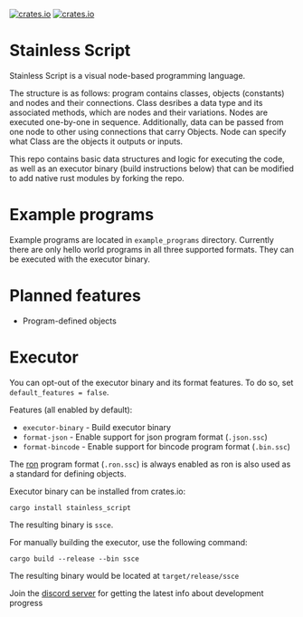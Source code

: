 [![crates.io](https://img.shields.io/crates/v/stainless_script?style=flat)](https://crates.io/crates/stainless_script) [![crates.io](https://img.shields.io/crates/d/stainless_script?style=flat)](https://crates.io/crates/stainless_script)

# Stainless Script

Stainless Script is a visual node-based programming language.

The structure is as follows: program contains classes, objects (constants) and nodes and their connections. Class desribes a data type and its associated methods, which are nodes and their variations. Nodes are executed one-by-one in sequence. Additionally, data can be passed from one node to other using connections that carry Objects. Node can specify what Class are the objects it outputs or inputs.

This repo contains basic data structures and logic for executing the code, as well as an executor binary (build instructions below) that can be modified to add native rust modules by forking the repo.

# Example programs

Example programs are located in `example_programs` directory. Currently there are only hello world programs in all three supported formats. They can be executed with the executor binary.

# Planned features

- Program-defined objects

# Executor

You can opt-out of the executor binary and its format features. To do so, set `default_features = false`.

Features (all enabled by default):
- `executor-binary` - Build executor binary
- `format-json` - Enable support for json program format (`.json.ssc`)
- `format-bincode` - Enable support for bincode program format (`.bin.ssc`)

The [ron](https://crates.io/crates/ron) program format (`.ron.ssc`) is always enabled as ron is also used as a standard for defining objects.

Executor binary can be installed from crates.io:
```
cargo install stainless_script
```
The resulting binary is `ssce`.

For manually building the executor, use the following command:
```
cargo build --release --bin ssce
```
The resulting binary would be located at `target/release/ssce`

Join the [discord server](https://discord.gg/ceudNhN6cr) for getting the latest info about development progress
